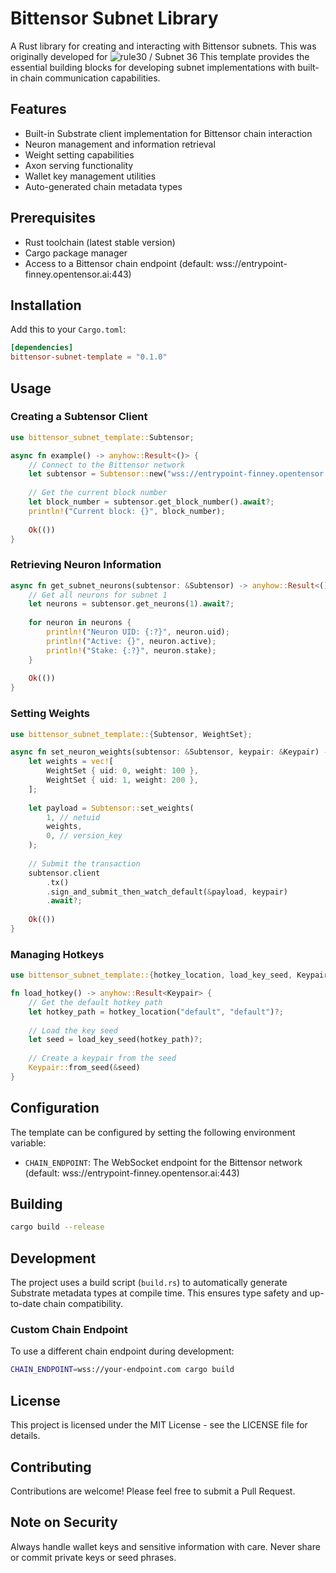 # Bittensor Subnet Library

A Rust library for creating and interacting with Bittensor subnets. This was originally developed for ![rule30 / Subnet 36](https://github.com/womboai/rule-30-solver) This template provides the essential building blocks for developing subnet implementations with built-in chain communication capabilities.

## Features

- Built-in Substrate client implementation for Bittensor chain interaction
- Neuron management and information retrieval
- Weight setting capabilities
- Axon serving functionality
- Wallet key management utilities
- Auto-generated chain metadata types

## Prerequisites

- Rust toolchain (latest stable version)
- Cargo package manager
- Access to a Bittensor chain endpoint (default: wss://entrypoint-finney.opentensor.ai:443)

## Installation

Add this to your `Cargo.toml`:

```toml
[dependencies]
bittensor-subnet-template = "0.1.0"
```

## Usage

### Creating a Subtensor Client

```rust
use bittensor_subnet_template::Subtensor;

async fn example() -> anyhow::Result<()> {
    // Connect to the Bittensor network
    let subtensor = Subtensor::new("wss://entrypoint-finney.opentensor.ai:443").await?;
    
    // Get the current block number
    let block_number = subtensor.get_block_number().await?;
    println!("Current block: {}", block_number);
    
    Ok(())
}
```

### Retrieving Neuron Information

```rust
async fn get_subnet_neurons(subtensor: &Subtensor) -> anyhow::Result<()> {
    // Get all neurons for subnet 1
    let neurons = subtensor.get_neurons(1).await?;
    
    for neuron in neurons {
        println!("Neuron UID: {:?}", neuron.uid);
        println!("Active: {}", neuron.active);
        println!("Stake: {:?}", neuron.stake);
    }
    
    Ok(())
}
```

### Setting Weights

```rust
use bittensor_subnet_template::{Subtensor, WeightSet};

async fn set_neuron_weights(subtensor: &Subtensor, keypair: &Keypair) -> anyhow::Result<()> {
    let weights = vec![
        WeightSet { uid: 0, weight: 100 },
        WeightSet { uid: 1, weight: 200 },
    ];
    
    let payload = Subtensor::set_weights(
        1, // netuid
        weights,
        0, // version_key
    );
    
    // Submit the transaction
    subtensor.client
        .tx()
        .sign_and_submit_then_watch_default(&payload, keypair)
        .await?;
    
    Ok(())
}
```

### Managing Hotkeys

```rust
use bittensor_subnet_template::{hotkey_location, load_key_seed, Keypair};

fn load_hotkey() -> anyhow::Result<Keypair> {
    // Get the default hotkey path
    let hotkey_path = hotkey_location("default", "default")?;
    
    // Load the key seed
    let seed = load_key_seed(hotkey_path)?;
    
    // Create a keypair from the seed
    Keypair::from_seed(&seed)
}
```

## Configuration

The template can be configured by setting the following environment variable:

- `CHAIN_ENDPOINT`: The WebSocket endpoint for the Bittensor network (default: wss://entrypoint-finney.opentensor.ai:443)

## Building

```bash
cargo build --release
```

## Development

The project uses a build script (`build.rs`) to automatically generate Substrate metadata types at compile time. This ensures type safety and up-to-date chain compatibility.

### Custom Chain Endpoint

To use a different chain endpoint during development:

```bash
CHAIN_ENDPOINT=wss://your-endpoint.com cargo build
```

## License

This project is licensed under the MIT License - see the LICENSE file for details.

## Contributing

Contributions are welcome! Please feel free to submit a Pull Request.

## Note on Security

Always handle wallet keys and sensitive information with care. Never share or commit private keys or seed phrases.
